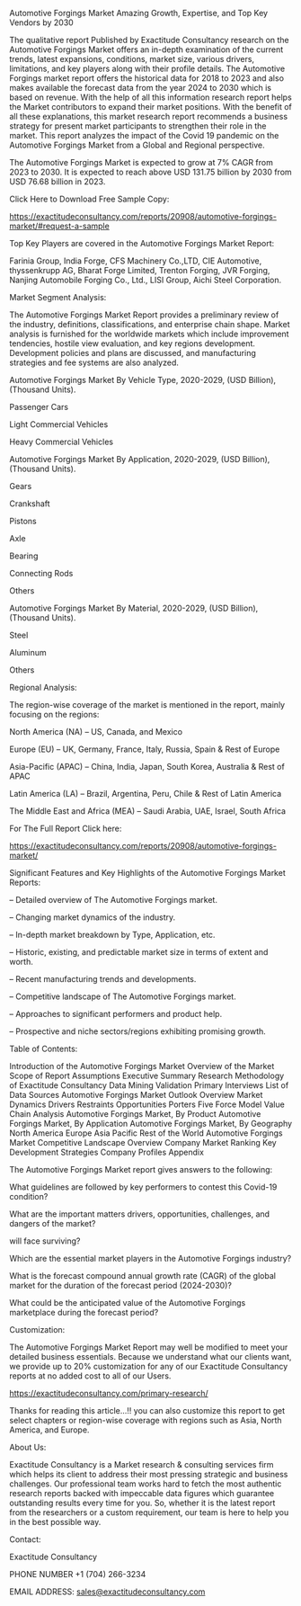 Automotive Forgings Market Amazing Growth, Expertise, and Top Key Vendors by 2030

The qualitative report Published by Exactitude Consultancy research on the Automotive Forgings Market offers an in-depth examination of the current trends, latest expansions, conditions, market size, various drivers, limitations, and key players along with their profile details. The Automotive Forgings market report offers the historical data for 2018 to 2023 and also makes available the forecast data from the year 2024 to 2030 which is based on revenue. With the help of all this information research report helps the Market contributors to expand their market positions. With the benefit of all these explanations, this market research report recommends a business strategy for present market participants to strengthen their role in the market. This report analyzes the impact of the Covid 19 pandemic on the Automotive Forgings Market from a Global and Regional perspective.

The Automotive Forgings Market is expected to grow at 7% CAGR from 2023 to 2030. It is expected to reach above USD 131.75 billion by 2030 from USD 76.68 billion in 2023.

Click Here to Download Free Sample Copy:

https://exactitudeconsultancy.com/reports/20908/automotive-forgings-market/#request-a-sample

Top Key Players are covered in the Automotive Forgings Market Report:

Farinia Group, India Forge, CFS Machinery Co.,LTD, CIE Automotive, thyssenkrupp AG, Bharat Forge Limited, Trenton Forging, JVR Forging, Nanjing Automobile Forging Co., Ltd., LISI Group, Aichi Steel Corporation.

Market Segment Analysis:

The Automotive Forgings Market Report provides a preliminary review of the industry, definitions, classifications, and enterprise chain shape. Market analysis is furnished for the worldwide markets which include improvement tendencies, hostile view evaluation, and key regions development. Development policies and plans are discussed, and manufacturing strategies and fee systems are also analyzed.

Automotive Forgings Market By Vehicle Type, 2020-2029, (USD Billion), (Thousand Units).

Passenger Cars

Light Commercial Vehicles

Heavy Commercial Vehicles

Automotive Forgings Market By Application, 2020-2029, (USD Billion), (Thousand Units).

Gears

Crankshaft

Pistons

Axle

Bearing

Connecting Rods

Others

Automotive Forgings Market By Material, 2020-2029, (USD Billion), (Thousand Units).

Steel

Aluminum

Others




Regional Analysis:

The region-wise coverage of the market is mentioned in the report, mainly focusing on the regions:

North America (NA) – US, Canada, and Mexico

Europe (EU) – UK, Germany, France, Italy, Russia, Spain & Rest of Europe

Asia-Pacific (APAC) – China, India, Japan, South Korea, Australia & Rest of APAC

Latin America (LA) – Brazil, Argentina, Peru, Chile & Rest of Latin America

The Middle East and Africa (MEA) – Saudi Arabia, UAE, Israel, South Africa

For The Full Report Click here:

https://exactitudeconsultancy.com/reports/20908/automotive-forgings-market/

Significant Features and Key Highlights of the Automotive Forgings Market Reports:

– Detailed overview of The Automotive Forgings market.

– Changing market dynamics of the industry.

– In-depth market breakdown by Type, Application, etc.

– Historic, existing, and predictable market size in terms of extent and worth.

– Recent manufacturing trends and developments.

– Competitive landscape of The Automotive Forgings market.

– Approaches to significant performers and product help.

– Prospective and niche sectors/regions exhibiting promising growth.

Table of Contents:

Introduction of the Automotive Forgings Market
Overview of the Market
Scope of Report
Assumptions
Executive Summary
Research Methodology of Exactitude Consultancy
Data Mining
Validation
Primary Interviews
List of Data Sources
Automotive Forgings Market Outlook
Overview
Market Dynamics
Drivers
Restraints
Opportunities
Porters Five Force Model
Value Chain Analysis
Automotive Forgings Market, By Product
Automotive Forgings Market, By Application
Automotive Forgings Market, By Geography
North America
Europe
Asia Pacific
Rest of the World
Automotive Forgings Market Competitive Landscape
Overview
Company Market Ranking
Key Development Strategies
Company Profiles
Appendix

The Automotive Forgings Market report gives answers to the following:

What guidelines are followed by key performers to contest this Covid-19 condition?

What are the important matters drivers, opportunities, challenges, and dangers of the market?

will face surviving?

Which are the essential market players in the Automotive Forgings industry?

What is the forecast compound annual growth rate (CAGR) of the global market for the duration of the forecast period (2024-2030)?

What could be the anticipated value of the Automotive Forgings marketplace during the forecast period?

Customization:

The Automotive Forgings Market Report may well be modified to meet your detailed business essentials. Because we understand what our clients want, we provide up to 20% customization for any of our Exactitude Consultancy reports at no added cost to all of our Users.

https://exactitudeconsultancy.com/primary-research/

Thanks for reading this article...!! you can also customize this report to get select chapters or region-wise coverage with regions such as Asia, North America, and Europe.

About Us:

Exactitude Consultancy is a Market research & consulting services firm which helps its client to address their most pressing strategic and business challenges. Our professional team works hard to fetch the most authentic research reports backed with impeccable data figures which guarantee outstanding results every time for you. So, whether it is the latest report from the researchers or a custom requirement, our team is here to help you in the best possible way.

Contact:

Exactitude Consultancy

PHONE NUMBER +1 (704) 266-3234

EMAIL ADDRESS: sales@exactitudeconsultancy.com  
